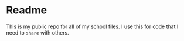 # Readme
This is my public repo for all of my school files. I use this for code that I need to `share` with others.